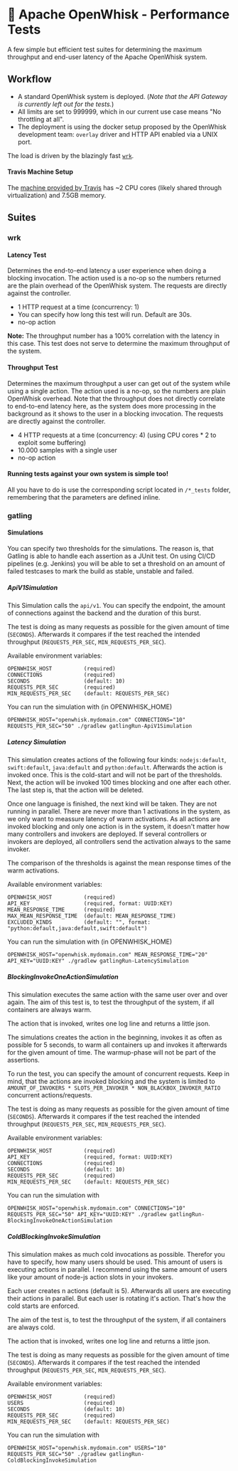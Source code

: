 <!--
#
# Licensed to the Apache Software Foundation (ASF) under one or more
# contributor license agreements.  See the NOTICE file distributed with
# this work for additional information regarding copyright ownership.
# The ASF licenses this file to You under the Apache License, Version 2.0
# (the "License"); you may not use this file except in compliance with
# the License.  You may obtain a copy of the License at
#
#     http://www.apache.org/licenses/LICENSE-2.0
#
# Unless required by applicable law or agreed to in writing, software
# distributed under the License is distributed on an "AS IS" BASIS,
# WITHOUT WARRANTIES OR CONDITIONS OF ANY KIND, either express or implied.
# See the License for the specific language governing permissions and
# limitations under the License.
#
-->
# :electric_plug: Apache OpenWhisk - Performance Tests
A few simple but efficient test suites for determining the maximum throughput and end-user latency of the Apache OpenWhisk system.

## Workflow
- A standard OpenWhisk system is deployed. (_Note that the API Gateway is currently left out for the tests._)
- All limits are set to 999999, which in our current use case means "No throttling at all".
- The deployment is using the docker setup proposed by the OpenWhisk development team: `overlay` driver and HTTP API enabled via a UNIX port.

The load is driven by the blazingly fast [`wrk`](https://github.com/wg/wrk).

#### Travis Machine Setup
The [machine provided by Travis](https://docs.travis-ci.com/user/ci-environment/#Virtualization-environments) has ~2 CPU cores (likely shared through virtualization) and 7.5GB memory.

## Suites

### wrk

#### Latency Test
Determines the end-to-end latency a user experience when doing a blocking invocation. The action used is a no-op so the numbers returned are the plain overhead of the OpenWhisk system. The requests are directly against the controller.

- 1 HTTP request at a time (concurrency: 1)
- You can specify how long this test will run. Default are 30s.
- no-op action

**Note:** The throughput number has a 100% correlation with the latency in this case. This test does not serve to determine the maximum throughput of the system.

#### Throughput Test
Determines the maximum throughput a user can get out of the system while using a single action. The action used is a no-op, so the numbers are plain OpenWhisk overhead. Note that the throughput does not directly correlate to end-to-end latency here, as the system does more processing in the background as it shows to the user in a blocking invocation. The requests are directly against the controller.

- 4 HTTP requests at a time (concurrency: 4) (using CPU cores * 2 to exploit some buffering)
- 10.000 samples with a single user
- no-op action

#### Running tests against your own system is simple too!
All you have to do is use the corresponding script located in `/*_tests` folder, remembering that the parameters are defined inline.

### gatling

#### Simulations

You can specify two thresholds for the simulations.
The reason is, that Gatling is able to handle each assertion as a JUnit test.
On using CI/CD pipelines (e.g. Jenkins) you will be able to set a threshold on an amount of failed testcases to mark the build as stable, unstable and failed.

##### ApiV1Simulation

This Simulation calls the `api/v1`.
You can specify the endpoint, the amount of connections against the backend and the duration of this burst.

The test is doing as many requests as possible for the given amount of time (`SECONDS`). Afterwards it compares if the test reached the intended throughput (`REQUESTS_PER_SEC`, `MIN_REQUESTS_PER_SEC`).

Available environment variables:

```
OPENWHISK_HOST          (required)
CONNECTIONS             (required)
SECONDS                 (default: 10)
REQUESTS_PER_SEC        (required)
MIN_REQUESTS_PER_SEC    (default: REQUESTS_PER_SEC)
```

You can run the simulation with (in OPENWHISK_HOME)
```
OPENWHISK_HOST="openwhisk.mydomain.com" CONNECTIONS="10" REQUESTS_PER_SEC="50" ./gradlew gatlingRun-ApiV1Simulation
```

##### Latency Simulation

This simulation creates actions of the following four kinds: `nodejs:default`, `swift:default`, `java:default` and
`python:default`.
Afterwards the action is invoked once. This is the cold-start and will not be part of the thresholds.
Next, the action will be invoked 100 times blocking and one after each other. The last step is, that the action will be deleted.

Once one language is finished, the next kind will be taken. They are not running in parallel. There are never more than
1 activations in the system, as we only want to meassure latency of warm activations.
As all actions are invoked blocking and only one action is in the system, it doesn't matter how many controllers
and invokers are deployed. If several controllers or invokers are deployed, all controllers send the activation
always to the same invoker.

The comparison of the thresholds is against the mean response times of the warm activations.

Available environment variables:

```
OPENWHISK_HOST          (required)
API_KEY                 (required, format: UUID:KEY)
MEAN_RESPONSE_TIME      (required)
MAX_MEAN_RESPONSE_TIME  (default: MEAN_RESPONSE_TIME)
EXCLUDED_KINDS          (default: "", format: "python:default,java:default,swift:default")
```

You can run the simulation with (in OPENWHISK_HOME)
```
OPENWHISK_HOST="openwhisk.mydomain.com" MEAN_RESPONSE_TIME="20" API_KEY="UUID:KEY" ./gradlew gatlingRun-LatencySimulation
```

##### BlockingInvokeOneActionSimulation

This simulation executes the same action with the same user over and over again.
The aim of this test is, to test the throughput of the system, if all containers are always warm.

The action that is invoked, writes one log line and returns a little json.

The simulations creates the action in the beginning, invokes it as often as possible for 5 seconds, to warm all containers up and invokes it afterwards for the given amount of time.
The warmup-phase will not be part of the assertions.

To run the test, you can specify the amount of concurrent requests. Keep in mind, that the actions are invoked blocking and the system is limited to `AMOUNT_OF_INVOKERS * SLOTS_PER_INVOKER * NON_BLACKBOX_INVOKER_RATIO` concurrent actions/requests.

The test is doing as many requests as possible for the given amount of time (`SECONDS`). Afterwards it compares if the test reached the intended throughput (`REQUESTS_PER_SEC`, `MIN_REQUESTS_PER_SEC`).

Available environment variables:
```
OPENWHISK_HOST          (required)
API_KEY                 (required, format: UUID:KEY)
CONNECTIONS             (required)
SECONDS                 (default: 10)
REQUESTS_PER_SEC        (required)
MIN_REQUESTS_PER_SEC    (default: REQUESTS_PER_SEC)
```

You can run the simulation with
```
OPENWHISK_HOST="openwhisk.mydomain.com" CONNECTIONS="10" REQUESTS_PER_SEC="50" API_KEY="UUID:KEY" ./gradlew gatlingRun-BlockingInvokeOneActionSimulation
```

##### ColdBlockingInvokeSimulation

This simulation makes as much cold invocations as possible. Therefor you have to specify, how many users should be used.
This amount of users is executing actions in parallel. I recommend using the same amount of users like your amount of node-js action slots in your invokers.

Each user creates n actions (default is 5). Afterwards all users are executing their actions in parallel. But each user is rotating it's action. That's how the cold starts are enforced.

The aim of the test is, to test the throughput of the system, if all containers are always cold.

The action that is invoked, writes one log line and returns a little json.

The test is doing as many requests as possible for the given amount of time (`SECONDS`). Afterwards it compares if the test reached the intended throughput (`REQUESTS_PER_SEC`, `MIN_REQUESTS_PER_SEC`).

Available environment variables:
```
OPENWHISK_HOST          (required)
USERS                   (required)
SECONDS                 (default: 10)
REQUESTS_PER_SEC        (required)
MIN_REQUESTS_PER_SEC    (default: REQUESTS_PER_SEC)
```

You can run the simulation with
```
OPENWHISK_HOST="openwhisk.mydomain.com" USERS="10" REQUESTS_PER_SEC="50" ./gradlew gatlingRun-ColdBlockingInvokeSimulation
```
